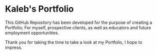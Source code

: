 # Kaleb's Portfolio
This GitHub Repository has been developed for the purpose of creating a Portfolio; For myself, prospective clients, as well as educators and future employment opportunities.

Thank you for taking the time to take a look at my Portfolio, I hope to impress.
